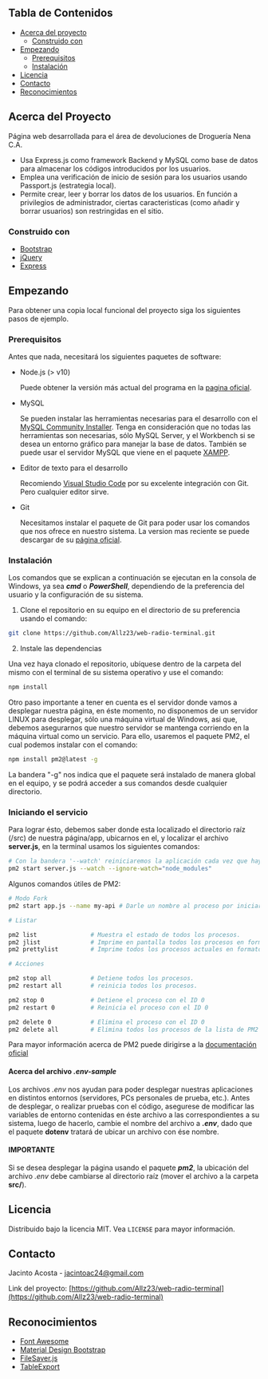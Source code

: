 <!-- PROJECT SHIELDS -->
<!--
*** I'm using markdown "reference style" links for readability.
*** Reference links are enclosed in brackets [ ] instead of parentheses ( ).
*** See the bottom of this document for the declaration of the reference variables
*** for contributors-url, forks-url, etc. This is an optional, concise syntax you may use.
*** https://www.markdownguide.org/basic-syntax/#reference-style-links
-->

<!-- [![Contributors][contributors-shield]][contributors-url]
[![Forks][forks-shield]][forks-url]
[![Stargazers][stars-shield]][stars-url]
[![Issues][issues-shield]][issues-url]
[![MIT License][license-shield]][license-url]
[![LinkedIn][linkedin-shield]][linkedin-url] -->

<!-- PROJECT LOGO -->
<!-- <br />
<p align="center">
  <a href="https://github.com/Allz23/repo">
    <img src="images/logo.png" alt="Logo" width="80" height="80">
  </a>

  <h3 align="center">YOUR_TITLE</h3>

  <p align="center">
    YOUR_SHORT_DESCRIPTION
    <br />
    <a href="https://github.com/Allz23/repo"><strong>Explore the docs »</strong></a>
    <br />
    <br />
    <a href="https://github.com/Allz23/repo">View Demo</a>
    ·
    <a href="https://github.com/Allz23/repo/issues">Report Bug</a>
    ·
    <a href="https://github.com/Allz23/repo/issues">Request Feature</a>
  </p>
</p>
 -->

<!-- TABLE OF CONTENTS -->

## Tabla de Contenidos

- [Acerca del proyecto](#acerca-del-proyecto)
  - [Construido con](#construido-con)
- [Empezando](#empezando)
  - [Prerequisitos](#prerequisitos)
  - [Instalación](#instalacion)
- [Licencia](#licencia)
- [Contacto](#contacto)
- [Reconocimientos](#reconocimientos)

<!-- ABOUT THE PROJECT -->

## Acerca del Proyecto

Página web desarrollada para el área de devoluciones de Droguería Nena C.A.

- Usa Express.js como framework Backend y MySQL como base de datos para almacenar los códigos introducidos por los usuarios.
- Emplea una verificación de inicio de sesión para los usuarios usando Passport.js (estrategia local).
- Permite crear, leer y borrar los datos de los usuarios. En función a privilegios de administrador, ciertas caracteristicas (como añadir y borrar usuarios) son restringidas en el sitio.

### Construido con

- [Bootstrap](http://getbootstrap.com/)
- [jQuery](https://jquery.com)
- [Express](https://expressjs.com/es/)

<!-- GETTING STARTED -->

## Empezando

Para obtener una copia local funcional del proyecto siga los siguientes pasos de ejemplo.

### Prerequisitos

Antes que nada, necesitará los siguientes paquetes de software:

- Node.js (> v10)

  Puede obtener la versión más actual del programa en la [pagina oficial](https://nodejs.org/es/).

- MySQL

  Se pueden instalar las herramientas necesarias para el desarrollo con el [MySQL Community Installer](https://dev.mysql.com/downloads/installer/). Tenga en consideración que no todas las herramientas son necesarias, sólo MySQL Server, y el Workbench si se desea un entorno gráfico para manejar la base de datos. También se puede usar el servidor MySQL que viene en el paquete [XAMPP](https://www.apachefriends.org/es/download.html).

- Editor de texto para el desarrollo

  Recomiendo [Visual Studio Code](https://code.visualstudio.com/download) por su excelente integración con Git. Pero cualquier editor sirve.
  
- Git

  Necesitamos instalar el paquete de Git para poder usar los comandos que nos ofrece en nuestro sistema. La version mas reciente se puede descargar de su [página oficial](https://git-scm.com/downloads).

### Instalación

Los comandos que se explican a continuación se ejecutan en la consola de Windows, ya sea _**cmd**_ o _**PowerShell**_, dependiendo de la preferencia del usuario y la configuración de su sistema. 

1. Clone el repositorio en su equipo en el directorio de su preferencia usando el comando:

```sh
git clone https://github.com/Allz23/web-radio-terminal.git
```

2. Instale las dependencias

Una vez haya clonado el repositorio, ubíquese dentro de la carpeta del mismo con el terminal de su sistema operativo y use el comando:

```sh
npm install
```
Otro paso importante a tener en cuenta es el servidor donde vamos a desplegar nuestra página, en éste momento, no disponemos de un servidor LINUX para desplegar, sólo una máquina virtual de Windows, asi que, debemos asegurarnos que nuestro servidor se mantenga corriendo en la máquina virtual como un servicio. Para ello, usaremos el paquete PM2, el cual podemos instalar con el comando:

```sh
npm install pm2@latest -g
```
La bandera "-g" nos indica que el paquete será instalado de manera global en el equipo, y se podrá acceder a sus comandos desde cualquier directorio.

### Iniciando el servicio

Para lograr ésto, debemos saber donde esta localizado el directorio raíz (/src) de nuestra página/app, ubicarnos en el, y localizar el archivo **server.js**, en la terminal usamos los siguientes comandos:

```sh
# Con la bandera '--watch' reiniciaremos la aplicación cada vez que haya algún cambio en el directorio actual + todas las subcarpetas del mismo. Y ademas, ignorará los cambios en el directorio 'node_modules/'.
pm2 start server.js --watch --ignore-watch="node_modules"
```

Algunos comandos útiles de PM2:

```sh
# Modo Fork
pm2 start app.js --name my-api # Darle un nombre al proceso por iniciar.

# Listar

pm2 list               # Muestra el estado de todos los procesos.
pm2 jlist              # Imprime en pantalla todos los procesos en formato JSON crudo.
pm2 prettylist         # Imprime todos los procesos actuales en formato JSON bonito.

# Acciones

pm2 stop all           # Detiene todos los procesos.
pm2 restart all        # reinicia todos los procesos.

pm2 stop 0             # Detiene el proceso con el ID 0
pm2 restart 0          # Reinicia el proceso con el ID 0

pm2 delete 0           # Elimina el proceso con el ID 0
pm2 delete all         # Elimina todos los procesos de la lista de PM2
```
Para mayor información acerca de PM2 puede dirigirse a la [documentación oficial](https://pm2.keymetrics.io/docs/usage/pm2-doc-single-page/)

#### Acerca del archivo *.env-sample*

Los archivos *.env* nos ayudan para poder desplegar nuestras aplicaciones en distintos entornos (servidores, PCs personales de prueba, etc.). Antes de desplegar, o realizar pruebas con el código, asegurese de modificar las variables de entorno contenidas en éste archivo a las correspondientes a su sistema, luego de hacerlo, cambie el nombre del archivo a _**.env**_, dado que el paquete **dotenv** tratará de ubicar un archivo con ése nombre. 

  #### IMPORTANTE
Si se desea desplegar la página usando el paquete _**pm2**_, la ubicación del archivo _.env_ debe cambiarse al directorio raíz      (mover el archivo a la carpeta **src/**). 

<!-- LICENSE -->

## Licencia

Distribuido bajo la licencia MIT. Vea `LICENSE` para mayor información.

<!-- CONTACT -->

## Contacto

Jacinto Acosta - jacintoac24@gmail.com

Link del proyecto: [https://github.com/Allz23/web-radio-terminal](https://github.com/Allz23/web-radio-terminal)

<!-- ACKNOWLEDGEMENTS -->

## Reconocimientos

- [Font Awesome](https://fontawesome.com)
- [Material Design Bootstrap](https://mdbootstrap.com/docs/jquery/getting-started/download/)
- [FileSaver.js](https://github.com/eligrey/FileSaver.js/)
- [TableExport](https://tableexport.v5.travismclarke.com/)
